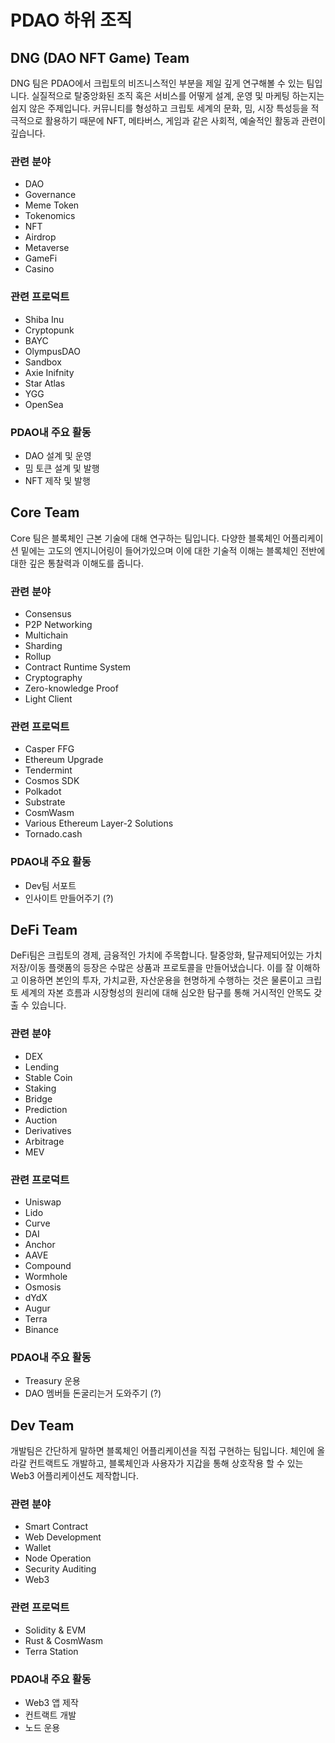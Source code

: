 # PDAO 하위 조직

## DNG (DAO NFT Game) Team 

DNG 팀은 PDAO에서 크립토의 비즈니스적인 부분을 제일 깊게 연구해볼 수 있는 팀입니다.
실질적으로 탈중앙화된 조직 혹은 서비스를 어떻게 설계, 운영 및 마케팅 하는지는 쉽지 않은 주제입니다.
커뮤니티를 형성하고 크립토 세계의 문화, 밈, 시장 특성등을 적극적으로 활용하기 때문에
NFT, 메타버스, 게임과 같은 사회적, 예술적인 활동과 관련이 깊습니다.

### 관련 분야
- DAO
- Governance
- Meme Token
- Tokenomics
- NFT
- Airdrop
- Metaverse
- GameFi
- Casino

### 관련 프로덕트
- Shiba Inu
- Cryptopunk
- BAYC
- OlympusDAO
- Sandbox
- Axie Inifnity
- Star Atlas
- YGG
- OpenSea

### PDAO내 주요 활동
- DAO 설계 및 운영
- 밈 토큰 설계 및 발행
- NFT 제작 및 발행

## Core Team

Core 팀은 블록체인 근본 기술에 대해 연구하는 팀입니다.
다양한 블록체인 어플리케이션 밑에는 고도의 엔지니어링이 들어가있으며
이에 대한 기술적 이해는 블록체인 전반에 대한 깊은 통찰력과 이해도를 줍니다.

### 관련 분야
- Consensus
- P2P Networking
- Multichain
- Sharding
- Rollup
- Contract Runtime System
- Cryptography
- Zero-knowledge Proof
- Light Client
  
### 관련 프로덕트
- Casper FFG
- Ethereum Upgrade
- Tendermint
- Cosmos SDK
- Polkadot
- Substrate
- CosmWasm
- Various Ethereum Layer-2 Solutions
- Tornado.cash

### PDAO내 주요 활동
- Dev팀 서포트
- 인사이트 만들어주기 (?)

## DeFi Team
DeFi팀은 크립토의 경제, 금융적인 가치에 주목합니다.
탈중앙화, 탈규제되어있는 가치 저장/이동 플랫폼의 등장은 수많은 상품과 프로토콜을 만들어냈습니다.
이를 잘 이해하고 이용하면 본인의 투자, 가치교환, 자산운용을 현명하게 수행하는 것은 물론이고
크립토 세계의 자본 흐름과 시장형성의 원리에 대해 심오한 탐구를 통해 거시적인 안목도 갖출 수 있습니다.

### 관련 분야
- DEX
- Lending
- Stable Coin
- Staking
- Bridge
- Prediction
- Auction
- Derivatives
- Arbitrage
- MEV

### 관련 프로덕트
- Uniswap
- Lido
- Curve
- DAI
- Anchor
- AAVE
- Compound
- Wormhole
- Osmosis
- dYdX
- Augur
- Terra
- Binance

### PDAO내 주요 활동
- Treasury 운용
- DAO 멤버들 돈굴리는거 도와주기 (?)

## Dev Team
개발팀은 간단하게 말하면 블록체인 어플리케이션을 직접 구현하는 팀입니다.
체인에 올라갈 컨트랙트도 개발하고, 블록체인과 사용자가 지갑을 통해 상호작용 할 수 있는 Web3 어플리케이션도 제작합니다.

### 관련 분야
- Smart Contract
- Web Development
- Wallet
- Node Operation
- Security Auditing
- Web3

### 관련 프로덕트
- Solidity & EVM
- Rust & CosmWasm
- Terra Station

### PDAO내 주요 활동
- Web3 앱 제작
- 컨트랙트 개발
- 노드 운용
